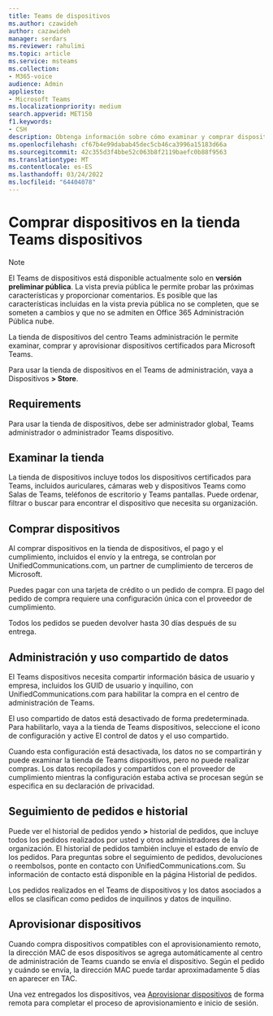 ```yaml
---
title: Teams de dispositivos
ms.author: czawideh
author: cazawideh
manager: serdars
ms.reviewer: rahulimi
ms.topic: article
ms.service: msteams
ms.collection:
- M365-voice
audience: Admin
appliesto:
- Microsoft Teams
ms.localizationpriority: medium
search.appverid: MET150
f1.keywords:
- CSH
description: Obtenga información sobre cómo examinar y comprar dispositivos en Teams tienda de dispositivos del Centro de administración
ms.openlocfilehash: cf67b4e99dabab45dec5cb46ca3996a15183d66a
ms.sourcegitcommit: 42c355d3f4bbe52c063b8f2119baefc0b88f9563
ms.translationtype: MT
ms.contentlocale: es-ES
ms.lasthandoff: 03/24/2022
ms.locfileid: "64404078"
---
```

# <a name="purchase-devices-in-the-teams-device-store"></a>Comprar dispositivos en la tienda Teams dispositivos

>[!NOTE]
>El Teams de dispositivos está disponible actualmente solo en **versión preliminar pública**. La vista previa pública le permite probar las próximas características y proporcionar comentarios. Es posible que las características incluidas en la vista previa pública no se completen, que se someten a cambios y que no se admiten en Office 365 Administración Pública nube.

La tienda de dispositivos del centro Teams administración le permite examinar, comprar y aprovisionar dispositivos certificados para Microsoft Teams.  

 Para usar la tienda de dispositivos en el Teams de administración, vaya a Dispositivos **> Store**.

## <a name="requirements"></a>Requirements

Para usar la tienda de dispositivos, debe ser administrador global, Teams administrador o administrador Teams dispositivo.

## <a name="browse-the-store"></a>Examinar la tienda

La tienda de dispositivos incluye todos los dispositivos certificados para Teams, incluidos auriculares, cámaras web y dispositivos Teams como Salas de Teams, teléfonos de escritorio y Teams pantallas. Puede ordenar, filtrar o buscar para encontrar el dispositivo que necesita su organización.

## <a name="purchase-devices"></a>Comprar dispositivos

Al comprar dispositivos en la tienda de dispositivos, el pago y el cumplimiento, incluidos el envío y la entrega, se controlan por UnifiedCommunications.com, un partner de cumplimiento de terceros de Microsoft.  

Puedes pagar con una tarjeta de crédito o un pedido de compra. El pago del pedido de compra requiere una configuración única con el proveedor de cumplimiento.

Todos los pedidos se pueden devolver hasta 30 días después de su entrega.

## <a name="data-handling-and-sharing"></a>Administración y uso compartido de datos

El Teams dispositivos necesita compartir información básica de usuario y empresa, incluidos los GUID de usuario y inquilino, con UnifiedCommunications.com para habilitar la compra en el centro de administración de Teams.

El uso compartido de datos está desactivado de forma predeterminada. Para habilitarlo, vaya a la tienda de Teams dispositivos, seleccione el icono de configuración y active El control de datos y el uso compartido.  

Cuando esta configuración está desactivada, los datos no se compartirán y puede examinar la tienda de Teams dispositivos, pero no puede realizar compras. Los datos recopilados y compartidos con el proveedor de cumplimiento mientras la configuración estaba activa se procesan según se especifica en su declaración de privacidad.

## <a name="order-tracking-and-history"></a>Seguimiento de pedidos e historial

Puede ver el historial de pedidos yendo **>** historial de pedidos, que incluye todos los pedidos realizados por usted y otros administradores de la organización. El historial de pedidos también incluye el estado de envío de los pedidos. Para preguntas sobre el seguimiento de pedidos, devoluciones o reembolsos, ponte en contacto con UnifiedCommunications.com. Su información de contacto está disponible en la página Historial de pedidos.

Los pedidos realizados en el Teams de dispositivos y los datos asociados a ellos se clasifican como pedidos de inquilinos y datos de inquilino.

## <a name="provision-devices"></a>Aprovisionar dispositivos

Cuando compra dispositivos compatibles con el aprovisionamiento remoto, la dirección MAC de esos dispositivos se agrega automáticamente al centro de administración de Teams cuando se envía el dispositivo. Según el pedido y cuándo se envía, la dirección MAC puede tardar aproximadamente 5 días en aparecer en TAC.

Una vez entregados los dispositivos, vea [Aprovisionar dispositivos](remote-provision-remote-login.md#generate-a-verification-code) de forma remota para completar el proceso de aprovisionamiento e inicio de sesión.
